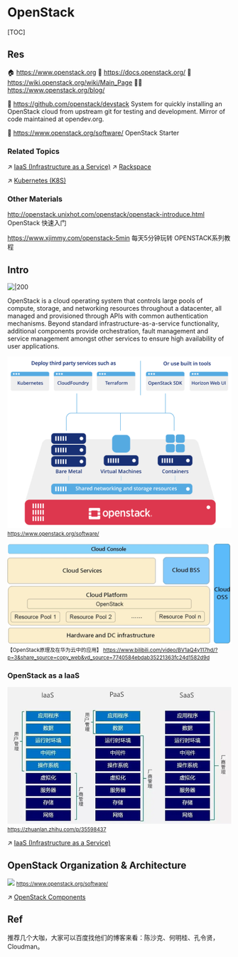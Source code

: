 # OpenStack

[TOC]



## Res
🏠 https://www.openstack.org
📂 https://docs.openstack.org/
📂 https://wiki.openstack.org/wiki/Main_Page
👨‍💻 https://www.openstack.org/blog/

🚧 https://github.com/openstack/devstack
System for quickly installing an OpenStack cloud from upstream git for testing and development. Mirror of code maintained at opendev.org.

🚀 https://www.openstack.org/software/
OpenStack Starter


### Related Topics
↗ [IaaS (Infrastructure as a Service)](../../🌵%20Cloud%20Native%20Overview/🗿%20Cloud%20Models/Cloud%20Service%20(Delivery)%20Models/IaaS%20(Infrastructure%20as%20a%20Service)/IaaS%20(Infrastructure%20as%20a%20Service).md)
↗ [Rackspace](../../🌵%20Cloud%20Native%20Overview/🗿%20Cloud%20Models/Cloud%20Service%20(Delivery)%20Models/IaaS%20(Infrastructure%20as%20a%20Service)/Rackspace.md)

↗ [Kubernetes (K8S)](../Orchestration%20&%20Management/Cluster%20Scheduling%20&%20Orchestration/🏗️%20Kubernetes%20(K8S)/Kubernetes%20(K8S).md)


### Other Materials
http://openstack.unixhot.com/openstack/openstack-introduce.html
OpenStack 快速入门

https://www.xjimmy.com/openstack-5min
每天5分钟玩转 OPENSTACK系列教程



## Intro
![|200](../../../../../../../Assets/Pics/Pasted%20image%2020230308140123.png)

OpenStack is a cloud operating system that controls large pools of compute, storage, and networking resources throughout a datacenter, all managed and provisioned through APIs with common authentication mechanisms.
Beyond standard infrastructure-as-a-service functionality, additional components provide orchestration, fault management and service management amongst other services to ensure high availability of user applications.

![|500](../../../../../Assets/Pics/Screenshot%202024-04-27%20at%203.46.31%20PM.png)
<small>https://www.openstack.org/software/</small>

![](../../../../../Assets/Pics/Screenshot%202024-04-27%20at%203.59.06%20PM.png)
<small>【OpenStack原理及在华为云中的应用】 https://www.bilibili.com/video/BV1aQ4y117hd/?p=3&share_source=copy_web&vd_source=7740584ebdab35221363fc24d1582d9d </small>


### OpenStack as a IaaS
![](../../../../../Assets/Pics/Pasted%20image%2020240427101332.png)
<small>https://zhuanlan.zhihu.com/p/35598437</small>


↗ [IaaS (Infrastructure as a Service)](../../🌵%20Cloud%20Native%20Overview/🗿%20Cloud%20Models/Cloud%20Service%20(Delivery)%20Models/IaaS%20(Infrastructure%20as%20a%20Service)/IaaS%20(Infrastructure%20as%20a%20Service).md)



## OpenStack Organization &  Architecture
![](../../../../../../Assets/Pics/Pasted%20image%2020240427154740.png)
<small>https://www.openstack.org/software/</small>

↗ [OpenStack Components](OpenStack%20Components/OpenStack%20Components.md)



## Ref
[👍 openstack入门第一章基础与部署环境 | CSDN]: https://blog.csdn.net/weixin_56665913/article/details/119833046

[👍 openstack深入学习 | Cnblog]: https://www.cnblogs.com/cuiyongchao007/p/12902169.html

[👍 OpenStack入门科普，看这一篇就够啦！ - 小枣君的文章 - 知乎]: https://zhuanlan.zhihu.com/p/35598437
推荐几个大咖，大家可以百度找他们的博客来看：陈沙克、何明桂、孔令贤，Cloudman。

[👍 OpenStack构架知识梳理]: http://www.cnblogs.com/kevingrace/p/5733508.html
